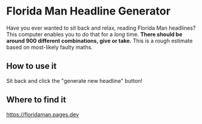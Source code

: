 # Florida Man Headline Generator
Have you ever wanted to sit back and relax, reading Florida Man headlines? This computer enables you to do that for a _long_ time. **There should be around 900 different combinations, give or take.** This is a rough estimate based on most-likely faulty maths.
## How to use it
Sit back and click the "generate new headline" button!
## Where to find it
https://floridaman.pages.dev
